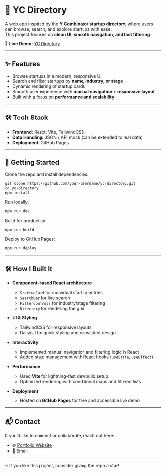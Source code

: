 
# 🚀 YC Directory

A web app inspired by the **Y Combinator startup directory**, where users can browse, search, and explore startups with ease.  
This project focuses on **clean UI, smooth navigation, and fast filtering**.

🔗 **Live Demo:** [YC Directory](https://your-username.github.io/yc-directory/)  

---

## ✨ Features
- Browse startups in a modern, responsive UI  
- Search and filter startups by **name, industry, or stage**  
- Dynamic rendering of startup cards  
- Smooth user experience with **manual navigation + responsive layout**  
- Built with a focus on **performance and scalability**  

---

## 🛠 Tech Stack
- **Frontend:** React, Vite, TailwindCSS  
- **Data Handling:** JSON / API mock (can be extended to real data)  
- **Deployment:** GitHub Pages  

---

## 🚀 Getting Started

Clone the repo and install dependencies:

```bash
git clone https://github.com/your-username/yc-directory.git
cd yc-directory
npm install
````

Run locally:

```bash
npm run dev
```

Build for production:

```bash
npm run build
```

Deploy to GitHub Pages:

```bash
npm run deploy
```

---



## 🛠 How I Built It

* **Component-based React architecture**

  * `StartupCard` for individual startup entries
  * `SearchBar` for live search
  * `FilterControls` for industry/stage filtering
  * `Directory` for rendering the grid

* **UI & Styling**

  * TailwindCSS for responsive layouts
  * DaisyUI for quick styling and consistent design

* **Interactivity**

  * Implemented manual navigation and filtering logic in React
  * Added state management with React hooks (`useState`, `useEffect`)

* **Performance**

  * Used **Vite** for lightning-fast dev/build setup
  * Optimized rendering with conditional maps and filtered lists

* **Deployment**

  * Hosted on **GitHub Pages** for free and accessible live demo

---

## 📬 Contact

If you’d like to connect or collaborate, reach out here:

* 🌐 [Portfolio Website](https://your-username.github.io/portfolio/)
* 📧 [Email](chaudharykeshu9@gmail.com)

---

⭐ If you like this project, consider giving the repo a star!


